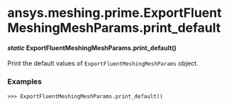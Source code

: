 # ansys.meshing.prime.ExportFluentMeshingMeshParams.print_default

<a id="ansys.meshing.prime.ExportFluentMeshingMeshParams.print_default"></a>

#### *static* ExportFluentMeshingMeshParams.print_default()

Print the default values of `ExportFluentMeshingMeshParams` object.

### Examples

```pycon
>>> ExportFluentMeshingMeshParams.print_default()
```

<!-- !! processed by numpydoc !! -->
